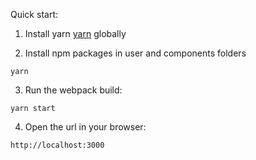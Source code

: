 Quick start:

1. Install yarn [yarn](https://yarnpkg.com/en/docs/install) globally

2. Install npm packages in user and components folders
```
yarn
```

3. Run the webpack build:
```
yarn start
```

4. Open the url in your browser:
```
http://localhost:3000
```
